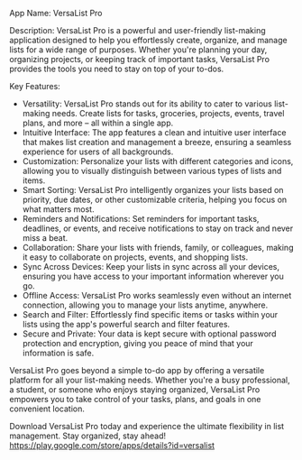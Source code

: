 App Name: VersaList Pro

Description: 
VersaList Pro is a powerful and user-friendly list-making application designed to help you effortlessly create, organize, and manage lists for a wide range of purposes. Whether you're planning your day, organizing projects, or keeping track of important tasks, VersaList Pro provides the tools you need to stay on top of your to-dos.

Key Features: 
- Versatility: VersaList Pro stands out for its ability to cater to various list-making needs. Create lists for tasks, groceries, projects, events, travel plans, and more – all within a single app. 
- Intuitive Interface: The app features a clean and intuitive user interface that makes list creation and management a breeze, ensuring a seamless experience for users of all backgrounds.
- Customization: Personalize your lists with different categories and icons, allowing you to visually distinguish between various types of lists and items.
- Smart Sorting: VersaList Pro intelligently organizes your lists based on priority, due dates, or other customizable criteria, helping you focus on what matters most.
- Reminders and Notifications: Set reminders for important tasks, deadlines, or events, and receive notifications to stay on track and never miss a beat.
- Collaboration: Share your lists with friends, family, or colleagues, making it easy to collaborate on projects, events, and shopping lists.
- Sync Across Devices: Keep your lists in sync across all your devices, ensuring you have access to your important information wherever you go.
- Offline Access: VersaList Pro works seamlessly even without an internet connection, allowing you to manage your lists anytime, anywhere.
- Search and Filter: Effortlessly find specific items or tasks within your lists using the app's powerful search and filter features.
- Secure and Private: Your data is kept secure with optional password protection and encryption, giving you peace of mind that your information is safe.

VersaList Pro goes beyond a simple to-do app by offering a versatile platform for all your list-making needs. Whether you're a busy professional, a student, or someone who enjoys staying organized, VersaList Pro empowers you to take control of your tasks, plans, and goals in one convenient location.

Download VersaList Pro today and experience the ultimate flexibility in list management. Stay organized, stay ahead!
https://play.google.com/store/apps/details?id=versalist
